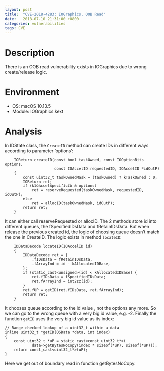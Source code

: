 ```yaml
---
layout: post
title:  "CVE-2018-4283: IOGraphics, OOB Read"
date:   2018-07-10 21:31:00 +0800
categories: vulnerabilities
tags: CVE
---
```


# Description
There is an OOB read vulnerability exists in IOGraphics due to wrong create/release logic.


# Environment
* OS: 		    macOS 10.13.5  
* Module:	    IOGraphics.kext

# Analysis
In IDState class, the `CreateID` method can create IDs in different ways according to parameter ‘options’:  
```
    IOReturn createID(const bool taskOwned, const IOOptionBits options,
                      const IOAccelID requestedID, IOAccelID *idOutP)
    {
        const uint32_t taskOwnedMask = (taskOwned) ? kTaskOwned : 0;
        IOReturn ret;
        if (kIOAccelSpecificID & options)
            ret = reserveRequested(taskOwnedMask, requestedID, idOutP);
        else
            ret = allocID(taskOwnedMask, idOutP);
        return ret;
    }
``` 
It can either call reserveRequested or allocID. The 2 methods store id into different queues, the fSpecifiedIDsData and fRetainIDsData.
But when release the previous created id, the logic of choosing queue doesn’t match the one in CreateID. The logic exists in method `locateID`:  
```
    IDDataDecode locateID(IOAccelID id)
    {
        IDDataDecode ret = {
            .fIDsData = fRetainIDsData,
            .fArrayInd = id - kAllocatedIDBase,
        };
        if (static_cast<unsigned>(id) < kAllocatedIDBase) {
            ret.fIDsData = fSpecifiedIDsData;
            ret.fArrayInd = int2zz(id);
        }
        ret.fUP = getID(ret.fIDsData, ret.fArrayInd);
        return ret;
    }
``` 
It chooses queue according to the id value , not the options any more. So we can go to the wrong queue with a very big id value, e.g. -2. Finally the function `getID` uses the very big id value as its index:  
```
// Range checked lookup of a uint32_t within a data
inline uint32_t *getID(OSData *data, int index)
{
    const uint32_t *uP = static_cast<const uint32_t*>(
            data->getBytesNoCopy(index * sizeof(*uP), sizeof(*uP)));
    return const_cast<uint32_t*>(uP);
}
``` 
Here we get out of boundary read in function getBytesNoCopy. 




